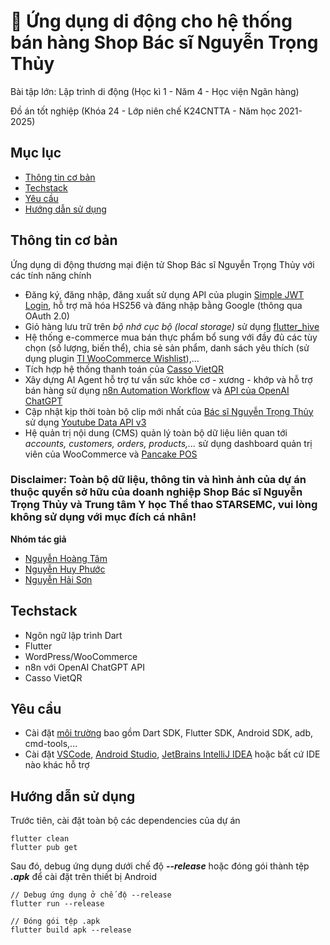 # 💊 Ứng dụng di động cho hệ thống bán hàng Shop Bác sĩ Nguyễn Trọng Thủy

Bài tập lớn: Lập trình di động (Học kì 1 - Năm 4 - Học viện Ngân hàng)

Đồ án tốt nghiệp (Khóa 24 - Lớp niên chế K24CNTTA - Năm học 2021-2025)

## Mục lục

- [Thông tin cơ bản](#thông-tin-cơ-bản)
- [Techstack](#techstack)
- [Yêu cầu](#yêu-cầu)
- [Hướng dẫn sử dụng](#hướng-dẫn-sử-dụng)

## Thông tin cơ bản

Ứng dụng di động thương mại điện tử Shop Bác sĩ Nguyễn Trọng Thủy với các tính năng chính

- Đăng ký, đăng nhập, đăng xuất sử dụng API của plugin [Simple JWT Login](https://simplejwtlogin.com/), hỗ trợ mã hóa HS256 và đăng nhập bằng Google (thông qua OAuth 2.0)
- Giỏ hàng lưu trữ trên _bộ nhớ cục bộ (local storage)_ sử dụng [flutter_hive](https://pub.dev/packages/hive_flutter)
- Hệ thống e-commerce mua bán thực phẩm bổ sung với đầy đủ các tùy chọn (số lượng, biến thể), chia sẻ sản phẩm, danh sách yêu thích (sử dụng plugin [TI WooCommerce Wishlist](https://wordpress.org/plugins/ti-woocommerce-wishlist/)),...
- Tích hợp hệ thống thanh toán của [Casso VietQR](https://developer.casso.vn/)
- Xây dựng AI Agent hỗ trợ tư vấn sức khỏe cơ - xương - khớp và hỗ trợ bán hàng sử dụng [n8n Automation Workflow](https://app.n8n.cloud/login) và [API của OpenAI ChatGPT](https://openai.com/api/)
- Cập nhật kịp thời toàn bộ clip mới nhất của [Bác sĩ Nguyễn Trọng Thủy](https://www.youtube.com/@bacsinguyentrongthuystarsmec) sử dụng [Youtube Data API v3](https://developers.google.com/youtube/v3)
- Hệ quản trị nội dung (CMS) quản lý toàn bộ dữ liệu liên quan tới _accounts, customers, orders, products,..._ sử dụng dashboard quản trị viên của WooCommerce và [Pancake POS](https://pos.pancake.vn/dashboard)

### Disclaimer: Toàn bộ dữ liệu, thông tin và hình ảnh của dự án thuộc quyền sở hữu của doanh nghiệp Shop Bác sĩ Nguyễn Trọng Thủy và Trung tâm Y học Thể thao STARSEMC, vui lòng không sử dụng với mục đích cá nhân!

**Nhóm tác giả**

- [Nguyễn Hoàng Tâm](https://github.com/nghtamm)
- [Nguyễn Huy Phước](https://github.com/DurkYerunz)
- [Nguyễn Hải Sơn](https://github.com/lilMatthew)

## Techstack

- Ngôn ngữ lập trình Dart
- Flutter
- WordPress/WooCommerce
- n8n với OpenAI ChatGPT API
- Casso VietQR

## Yêu cầu

- Cài đặt [môi trường](https://docs.flutter.dev/get-started/install/windows/mobile) bao gồm Dart SDK, Flutter SDK, Android SDK, adb, cmd-tools,...
- Cài đặt [VSCode](https://code.visualstudio.com/), [Android Studio](https://developer.android.com/studio), [JetBrains IntelliJ IDEA](https://www.jetbrains.com/idea/) hoặc bất cứ IDE nào khác hỗ trợ

## Hướng dẫn sử dụng

Trước tiên, cài đặt toàn bộ các dependencies của dự án

```
flutter clean
flutter pub get
```

Sau đó, debug ứng dụng dưới chế độ **_--release_** hoặc đóng gói thành tệp **_.apk_** để cài đặt trên thiết bị Android

```
// Debug ứng dụng ở chế độ --release
flutter run --release

// Đóng gói tệp .apk
flutter build apk --release
```
